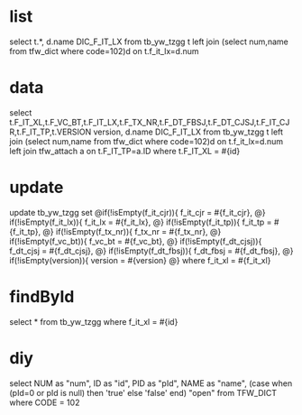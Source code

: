 list
===
select t.*,
		d.name DIC_F_IT_LX 
	from 
		tb_yw_tzgg t 
		left join (select num,name from tfw_dict where code=102)d on t.f_it_lx=d.num
        		
data
===
select t.F_IT_XL,t.F_VC_BT,t.F_IT_LX,t.F_TX_NR,t.F_DT_FBSJ,t.F_DT_CJSJ,t.F_IT_CJR,t.F_IT_TP,t.VERSION version,
		d.name DIC_F_IT_LX 
	from 
		tb_yw_tzgg t 
		left join (select num,name from tfw_dict where code=102)d on t.f_it_lx=d.num 
		left join tfw_attach a on t.F_IT_TP=a.ID
where t.F_IT_XL = #{id}
		
update
===
 update tb_yw_tzgg 
  set
	 @if(!isEmpty(f_it_cjr)){
		f_it_cjr = #{f_it_cjr},
	 @} if(!isEmpty(f_it_lx)){
		f_it_lx = #{f_it_lx},
	 @} if(!isEmpty(f_it_tp)){
		f_it_tp = #{f_it_tp},
	 @} if(!isEmpty(f_tx_nr)){
		f_tx_nr = #{f_tx_nr},
	 @} if(!isEmpty(f_vc_bt)){
		f_vc_bt = #{f_vc_bt},
	 @} if(!isEmpty(f_dt_cjsj)){
		f_dt_cjsj = #{f_dt_cjsj},
	 @} if(!isEmpty(f_dt_fbsj)){
		f_dt_fbsj = #{f_dt_fbsj},
	 @} if(!isEmpty(version)){
		version = #{version}
	 @}
 where f_it_xl = #{f_it_xl}

findById
===
select * from tb_yw_tzgg where f_it_xl = #{id}


diy
===
select NUM as "num",
	ID as "id",
	PID as "pId",
	NAME as "name",
	(case when (pId=0 or pId is null) then 'true' else 'false' end) "open" 
from  TFW_DICT
where CODE = 102